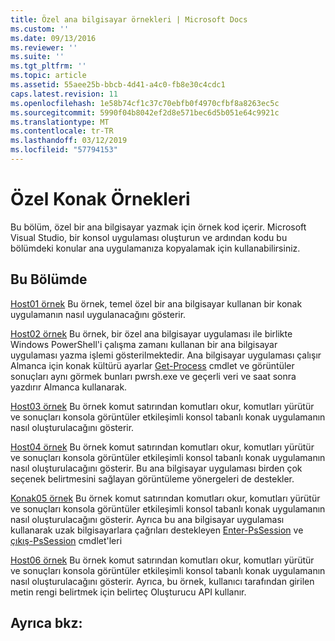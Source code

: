 ```yaml
---
title: Özel ana bilgisayar örnekleri | Microsoft Docs
ms.custom: ''
ms.date: 09/13/2016
ms.reviewer: ''
ms.suite: ''
ms.tgt_pltfrm: ''
ms.topic: article
ms.assetid: 55aee25b-bbcb-4d41-a4c0-fb8e30c4cdc1
caps.latest.revision: 11
ms.openlocfilehash: 1e58b74cf1c37c70ebfb0f4970cfbf8a8263ec5c
ms.sourcegitcommit: 5990f04b8042ef2d8e571bec6d5b051e64c9921c
ms.translationtype: MT
ms.contentlocale: tr-TR
ms.lasthandoff: 03/12/2019
ms.locfileid: "57794153"
---
```

# <a name="custom-host-samples"></a>Özel Konak Örnekleri

Bu bölüm, özel bir ana bilgisayar yazmak için örnek kod içerir. Microsoft Visual Studio, bir konsol uygulaması oluşturun ve ardından kodu bu bölümdeki konular ana uygulamanıza kopyalamak için kullanabilirsiniz.

## <a name="in-this-section"></a>Bu Bölümde

 [Host01 örnek](./host01-sample.md) Bu örnek, temel özel bir ana bilgisayar kullanan bir konak uygulamanın nasıl uygulanacağını gösterir.

 [Host02 örnek](./host02-sample.md) Bu örnek, bir özel ana bilgisayar uygulaması ile birlikte Windows PowerShell'i çalışma zamanı kullanan bir ana bilgisayar uygulaması yazma işlemi gösterilmektedir. Ana bilgisayar uygulaması çalışır Almanca için konak kültürü ayarlar [Get-Process](/powershell/module/Microsoft.PowerShell.Management/Get-Process) cmdlet ve görüntüler sonuçları aynı görmek bunları pwrsh.exe ve geçerli veri ve saat sonra yazdırır Almanca kullanarak.

 [Host03 örnek](./host03-sample.md) Bu örnek komut satırından komutları okur, komutları yürütür ve sonuçları konsola görüntüler etkileşimli konsol tabanlı konak uygulamanın nasıl oluşturulacağını gösterir.

 [Host04 örnek](./host04-sample.md) Bu örnek komut satırından komutları okur, komutları yürütür ve sonuçları konsola görüntüler etkileşimli konsol tabanlı konak uygulamanın nasıl oluşturulacağını gösterir. Bu ana bilgisayar uygulaması birden çok seçenek belirtmesini sağlayan görüntüleme yönergeleri de destekler.

 [Konak05 örnek](./host05-sample.md) Bu örnek komut satırından komutları okur, komutları yürütür ve sonuçları konsola görüntüler etkileşimli konsol tabanlı konak uygulamanın nasıl oluşturulacağını gösterir. Ayrıca bu ana bilgisayar uygulaması kullanarak uzak bilgisayarlara çağrıları destekleyen [Enter-PsSession](/powershell/module/Microsoft.PowerShell.Core/Enter-PSSession) ve [çıkış-PsSession](/powershell/module/Microsoft.PowerShell.Core/Exit-PSSession) cmdlet'leri

 [Host06 örnek](./host06-sample.md) Bu örnek komut satırından komutları okur, komutları yürütür ve sonuçları konsola görüntüler etkileşimli konsol tabanlı konak uygulamanın nasıl oluşturulacağını gösterir. Ayrıca, bu örnek, kullanıcı tarafından girilen metin rengi belirtmek için belirteç Oluşturucu API kullanır.

## <a name="see-also"></a>Ayrıca bkz:
